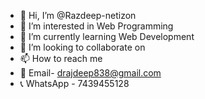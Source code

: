 - 👋 Hi, I’m @Razdeep-netizon
- 👀 I’m interested in Web Programming
- 🌱 I’m currently learning Web Development
- 💞️ I’m looking to collaborate on 
- 📫 How to reach me 
- 📧 Email- drajdeep838@gmail.com
- 📞 WhatsApp - 7439455128


<!---
Razdeep-netizon/Razdeep-netizon is a ✨ special ✨ repository because its `README.md` (this file) appears on your GitHub profile.
You can click the Preview link to take a look at your changes.
--->
